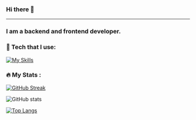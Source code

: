 ### Hi there 👋
---
### I am a backend and frontend developer.
<!--
**Strykeros/Strykeros** is a ✨ _special_ ✨ repository because its `README.md` (this file) appears on your GitHub profile.

Here are some ideas to get you started:

- 🔭 I’m currently working on ...
- 🌱 I’m currently learning ...
- 👯 I’m looking to collaborate on ...
- 🤔 I’m looking for help with ...
- 💬 Ask me about ...
- 📫 How to reach me: ...
- 😄 Pronouns: ...
- ⚡ Fun fact: ...
-->

### 🧰 Tech that I use:

[![My Skills](https://skillicons.dev/icons?i=cs,java,py,js,ts,html,css,bootstrap,react,postgres,sqlite)](https://skillicons.dev)

### :fire: My Stats :
[![GitHub Streak](http://github-readme-streak-stats.herokuapp.com?user=Strykeros&theme=dark)](https://git.io/streak-stats)

![GitHub stats](https://github-readme-stats.vercel.app/api?username=Strykeros&hide_rank=true&show_icons=true&theme=transparent)

[![Top Langs](https://github-readme-stats.vercel.app/api/top-langs/?username=Strykeros&layout=compact&theme=vision-friendly-dark)](https://github.com/anuraghazra/github-readme-stats)

